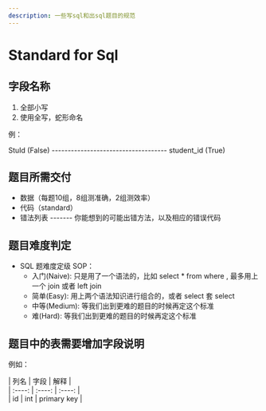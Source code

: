 ```yaml
---
description: 一些写sql和出sql题目的规范
---
```


# Standard for Sql

## 字段名称

1. 全部小写
2. 使用全写，蛇形命名

例：

StuId \(False\) ------------------------------------ student\_id \(True\)

## 题目所需交付

* 数据（每题10组，8组测准确，2组测效率）
* 代码（standard）
* 错法列表 ------- 你能想到的可能出错方法，以及相应的错误代码

## 题目难度判定

* SQL 题难度定级 SOP： 
  * 入门\(Naive\): 只是用了一个语法的，比如 select \* from where , 最多用上 一个 join 或者 left join 
  * 简单\(Easy\): 用上两个语法知识进行组合的，或者 select 套 select 
  * 中等\(Medium\): 等我们出到更难的题目的时候再定这个标准
  * 难\(Hard\): 等我们出到更难的题目的时候再定这个标准

## 题目中的表需要增加字段说明

例如：

\| 列名 \| 字段 \| 解释 \|  
\| :----: \| :----: \| :----: \|  
\| id \| int \| primary key \|





